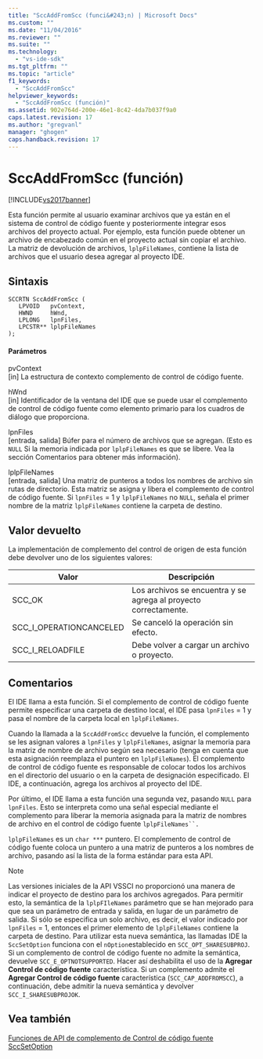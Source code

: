 ```yaml
---
title: "SccAddFromScc (funci&#243;n) | Microsoft Docs"
ms.custom: ""
ms.date: "11/04/2016"
ms.reviewer: ""
ms.suite: ""
ms.technology: 
  - "vs-ide-sdk"
ms.tgt_pltfrm: ""
ms.topic: "article"
f1_keywords: 
  - "SccAddFromScc"
helpviewer_keywords: 
  - "SccAddFromScc (función)"
ms.assetid: 902e764d-200e-46e1-8c42-4da7b037f9a0
caps.latest.revision: 17
ms.author: "gregvanl"
manager: "ghogen"
caps.handback.revision: 17
---
```

# SccAddFromScc (funci&#243;n)
[!INCLUDE[vs2017banner](../code-quality/includes/vs2017banner.md)]

Esta función permite al usuario examinar archivos que ya están en el sistema de control de código fuente y posteriormente integrar esos archivos del proyecto actual. Por ejemplo, esta función puede obtener un archivo de encabezado común en el proyecto actual sin copiar el archivo. La matriz de devolución de archivos, `lplpFileNames`, contiene la lista de archivos que el usuario desea agregar al proyecto IDE.  
  
## Sintaxis  
  
```cpp#  
SCCRTN SccAddFromScc (  
   LPVOID   pvContext,  
   HWND     hWnd,  
   LPLONG   lpnFiles,  
   LPCSTR** lplpFileNames  
);  
```  
  
#### Parámetros  
 pvContext  
 \[in\] La estructura de contexto complemento de control de código fuente.  
  
 hWnd  
 \[in\] Identificador de la ventana del IDE que se puede usar el complemento de control de código fuente como elemento primario para los cuadros de diálogo que proporciona.  
  
 lpnFiles  
 \[entrada, salida\] Búfer para el número de archivos que se agregan. \(Esto es `NULL` Si la memoria indicada por `lplpFileNames` es que se libere. Vea la sección Comentarios para obtener más información\).  
  
 lplpFileNames  
 \[entrada, salida\] Una matriz de punteros a todos los nombres de archivo sin rutas de directorio. Esta matriz se asigna y libera el complemento de control de código fuente. Si `lpnFiles` \= 1 y `lplpFileNames` no `NULL`, señala el primer nombre de la matriz `lplpFileNames` contiene la carpeta de destino.  
  
## Valor devuelto  
 La implementación de complemento del control de origen de esta función debe devolver uno de los siguientes valores:  
  
|Valor|Descripción|  
|-----------|-----------------|  
|SCC\_OK|Los archivos se encuentra y se agrega al proyecto correctamente.|  
|SCC\_I\_OPERATIONCANCELED|Se canceló la operación sin efecto.|  
|SCC\_I\_RELOADFILE|Debe volver a cargar un archivo o proyecto.|  
  
## Comentarios  
 El IDE llama a esta función. Si el complemento de control de código fuente permite especificar una carpeta de destino local, el IDE pasa `lpnFiles` \= 1 y pasa el nombre de la carpeta local en `lplpFileNames`.  
  
 Cuando la llamada a la `SccAddFromScc` devuelve la función, el complemento se les asignan valores a `lpnFiles` y `lplpFileNames`, asignar la memoria para la matriz de nombre de archivo según sea necesario \(tenga en cuenta que esta asignación reemplaza el puntero en `lplpFileNames`\). El complemento de control de código fuente es responsable de colocar todos los archivos en el directorio del usuario o en la carpeta de designación especificado. El IDE, a continuación, agrega los archivos al proyecto del IDE.  
  
 Por último, el IDE llama a esta función una segunda vez, pasando `NULL` para `lpnFiles`. Esto se interpreta como una señal especial mediante el complemento para liberar la memoria asignada para la matriz de nombres de archivo en el control de código fuente `lplpFileNames``.`  
  
 `lplpFileNames` es un `char ***` puntero. El complemento de control de código fuente coloca un puntero a una matriz de punteros a los nombres de archivo, pasando así la lista de la forma estándar para esta API.  
  
> [!NOTE]
>  Las versiones iniciales de la API VSSCI no proporcionó una manera de indicar el proyecto de destino para los archivos agregados. Para permitir esto, la semántica de la `lplpFIleNames` parámetro que se han mejorado para que sea un parámetro de entrada y salida, en lugar de un parámetro de salida. Si sólo se especifica un solo archivo, es decir, el valor indicado por `lpnFiles` \= 1, entonces el primer elemento de `lplpFileNames` contiene la carpeta de destino. Para utilizar esta nueva semántica, las llamadas IDE la `SccSetOption` funciona con el `nOption`establecido en `SCC_OPT_SHARESUBPROJ`. Si un complemento de control de código fuente no admite la semántica, devuelve `SCC_E_OPTNOTSUPPORTED`. Hacer así deshabilita el uso de la **Agregar Control de código fuente** característica. Si un complemento admite el **Agregar Control de código fuente** característica \(`SCC_CAP_ADDFROMSCC`\), a continuación, debe admitir la nueva semántica y devolver `SCC_I_SHARESUBPROJOK`.  
  
## Vea también  
 [Funciones de API de complemento de Control de código fuente](../extensibility/source-control-plug-in-api-functions.md)   
 [SccSetOption](../extensibility/sccsetoption-function.md)